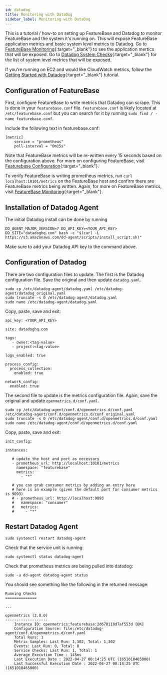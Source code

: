 ```yaml
---
id: datadog
title: Monitoring with DataDog
sidebar_label: Monitoring with DataDog
---
```


This is a tutorial / how-to on setting up FeatureBase and Datadog to monitor FeatureBase and the system it's running on. This will expose FeatureBase application metrics and basic system level metrics to Datadog. Go to [FeatureBase Monitoring](/community/community-monitoring/monitoring){:target="\_blank"} to see the application mertics that will be exposed. Go to [Datadog System Checks](https://docs.datadoghq.com/integrations/system/){:target="\_blank"} for the list of system level metrics that will be exposed.

If you’re running on EC2 and would like CloudWatch metrics, follow the [Getting Started with Datadog](https://docs.datadoghq.com/integrations/amazon_web_services/?tab=roledelegation#installation){:target="\_blank"} tutorial.


## Configuration of FeatureBase

First, configure FeatureBase to write metrics that Datadog can scrape. This is done in your `featurebase.conf` file. `featurebase.conf` is likely located at `/etc/featurebase.conf` but you can search for it by running `sudo find / -name featurebase.conf`.

Include the following text in featurebase.conf:

```
[metric]
    service = "prometheus"
    poll-interval = "0m15s"
```

Note that FeatureBase metrics will be re-written every 15 seconds based on the configuration above. For more on configuring FeatureBase, visit [Featurebase Configuration](/community/community-setup/featurebase-configuration){:target="\_blank"}.

To verify FeatureBase is writing prometheus metrics, run `curl localhost:10101/metrics` on the FeatureBase host and confirm there are FeatureBase metrics being written. Again, for more on FeatureBase metrics, visit [FeatureBase Monitoring](/community/community-monitoring/monitoring){:target="\_blank"}.


## Installation of Datadog Agent

The initial Datadog install can be done by running

```
DD_AGENT_MAJOR_VERSION=7 DD_API_KEY=<YOUR_API_KEY> DD_SITE="datadoghq.com" bash -c "$(curl -L https://s3.amazonaws.com/dd-agent/scripts/install_script.sh)"
```

Make sure to add your Datadog API key to the command above.

## Configuration of Datadog

There are two configuration files to update. The first is the Datadog configuration file. Save the original and then update `datadog.yaml`. 

```
sudo cp /etc/datadog-agent/datadog.yaml /etc/datadog-agent/datadog_original.yaml
sudo truncate -s 0 /etc/datadog-agent/datadog.yaml
sudo nano /etc/datadog-agent/datadog.yaml
```

Copy, paste, save and exit:


```
api_key: <YOUR_API_KEY>

site: datadoghq.com

tags:
   - owner:<tag-value>
   - project:<tag-value>

logs_enabled: true

process_config:
  process_collection:
    enabled: true

network_config:
  enabled: true
```

The second file to update is the metrics configuration file. Again, save the original and update `openmetrics.d/conf.yaml`. 

```
sudo cp /etc/datadog-agent/conf.d/openmetrics.d/conf.yaml /etc/datadog-agent/conf.d/openmetrics.d/conf_original.yaml
sudo truncate -s 0 /etc/datadog-agent/conf.d/openmetrics.d/conf.yaml
sudo nano /etc/datadog-agent/conf.d/openmetrics.d/conf.yaml
```

Copy, paste, save and exit:

```
init_config:

instances:

   # update the host and port as necessary
   - prometheus_url: http://localhost:10101/metrics
     namespace: "featurebase"
     metrics:
       - "*"

   # you can grab consumer metrics by adding an entry here
   # here is an example (given the default port for consumer metrics is 9093)
   # - prometheus_url: http://localhost:9093
   #   namespace: "consumer"
   #   metrics:
   #     - "*"

```

## Restart Datadog Agent

```
sudo systemctl restart datadog-agent
```

Check that the service unit is running:

```
sudo systemctl status datadog-agent
```

Check that prometheus metrics are being pulled into datadog:

```
sudo -u dd-agent datadog-agent status
```

You should see something like the following in the returned message:

```
Running Checks
==============

...

openmetrics (2.0.0)
-------------------
    Instance ID: openmetrics:featurebase:2d670110d7af553d [OK]
    Configuration Source: file:/etc/datadog-agent/conf.d/openmetrics.d/conf.yaml
    Total Runs: 1
    Metric Samples: Last Run: 1,302, Total: 1,302
    Events: Last Run: 0, Total: 0
    Service Checks: Last Run: 1, Total: 1
    Average Execution Time : 145ms
    Last Execution Date : 2022-04-27 00:14:25 UTC (1651018465000)
    Last Successful Execution Date : 2022-04-27 00:14:25 UTC (1651018465000)
```
